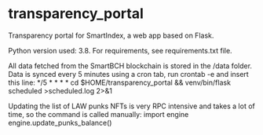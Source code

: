 # transparency_portal
Transparency portal for SmartIndex, a web app based on Flask.

Python version used: 3.8.
For requirements, see requirements.txt file.

All data fetched from the SmartBCH blockchain is stored in the /data folder.
Data is synced every 5 minutes using a cron tab, run crontab -e and insert this line:
*/5 * * * * cd $HOME/transparency_portal && venv/bin/flask scheduled >scheduled.log 2>&1

Updating the list of LAW punks NFTs is very RPC intensive and takes a lot of time, so the command is called manually: 
import engine
engine.update_punks_balance()
